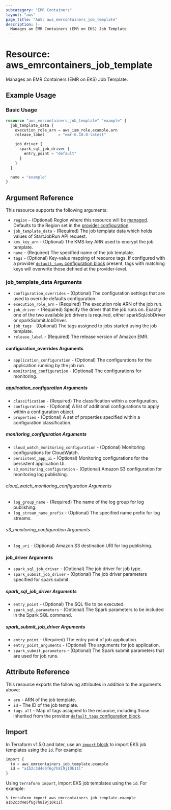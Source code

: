 ```yaml
---
subcategory: "EMR Containers"
layout: "aws"
page_title: "AWS: aws_emrcontainers_job_template"
description: |-
  Manages an EMR Containers (EMR on EKS) Job Template
---
```


# Resource: aws_emrcontainers_job_template

Manages an EMR Containers (EMR on EKS) Job Template.

## Example Usage

### Basic Usage

```terraform
resource "aws_emrcontainers_job_template" "example" {
  job_template_data {
    execution_role_arn = aws_iam_role.example.arn
    release_label      = "emr-6.10.0-latest"

    job_driver {
      spark_sql_job_driver {
        entry_point = "default"
      }
    }
  }

  name = "example"
}
```

## Argument Reference

This resource supports the following arguments:

* `region` – (Optional) Region where this resource will be [managed](https://docs.aws.amazon.com/general/latest/gr/rande.html#regional-endpoints). Defaults to the Region set in the [provider configuration](https://registry.terraform.io/providers/hashicorp/aws/latest/docs#aws-configuration-reference).
* `job_template_data` - (Required) The job template data which holds values of StartJobRun API request.
* `kms_key_arn` - (Optional) The KMS key ARN used to encrypt the job template.
* `name` – (Required) The specified name of the job template.
* `tags` - (Optional) Key-value mapping of resource tags. If configured with a provider [`default_tags` configuration block](https://registry.terraform.io/providers/hashicorp/aws/latest/docs#default_tags-configuration-block) present, tags with matching keys will overwrite those defined at the provider-level.

### job_template_data Arguments

* `configuration_overrides` - (Optional) The configuration settings that are used to override defaults configuration.
* `execution_role_arn` - (Required) The execution role ARN of the job run.
* `job_driver` - (Required) Specify the driver that the job runs on. Exactly one of the two available job drivers is required, either sparkSqlJobDriver or sparkSubmitJobDriver.
* `job_tags` - (Optional) The tags assigned to jobs started using the job template.
* `release_label` - (Required) The release version of Amazon EMR.

#### configuration_overrides Arguments

* `application_configuration` - (Optional) The configurations for the application running by the job run.
* `monitoring_configuration` - (Optional) The configurations for monitoring.

##### application_configuration Arguments

* `classification` - (Required) The classification within a configuration.
* `configurations` - (Optional) A list of additional configurations to apply within a configuration object.
* `properties` - (Optional) A set of properties specified within a configuration classification.

##### monitoring_configuration Arguments

* `cloud_watch_monitoring_configuration` - (Optional) Monitoring configurations for CloudWatch.
* `persistent_app_ui` - (Optional)  Monitoring configurations for the persistent application UI.
* `s3_monitoring_configuration` - (Optional) Amazon S3 configuration for monitoring log publishing.

###### cloud_watch_monitoring_configuration Arguments

* `log_group_name` - (Required) The name of the log group for log publishing.
* `log_stream_name_prefix` - (Optional) The specified name prefix for log streams.

###### s3_monitoring_configuration Arguments

* `log_uri` - (Optional) Amazon S3 destination URI for log publishing.

#### job_driver Arguments

* `spark_sql_job_driver` - (Optional) The job driver for job type.
* `spark_submit_job_driver` - (Optional) The job driver parameters specified for spark submit.

##### spark_sql_job_driver Arguments

* `entry_point` - (Optional) The SQL file to be executed.
* `spark_sql_parameters` - (Optional) The Spark parameters to be included in the Spark SQL command.

##### spark_submit_job_driver Arguments

* `entry_point` - (Required) The entry point of job application.
* `entry_point_arguments` - (Optional) The arguments for job application.
* `spark_submit_parameters` - (Optional) The Spark submit parameters that are used for job runs.

## Attribute Reference

This resource exports the following attributes in addition to the arguments above:

* `arn` - ARN of the job template.
* `id` - The ID of the job template.
* `tags_all` - Map of tags assigned to the resource, including those inherited from the provider [`default_tags` configuration block](https://registry.terraform.io/providers/hashicorp/aws/latest/docs#default_tags-configuration-block).

## Import

In Terraform v1.5.0 and later, use an [`import` block](https://developer.hashicorp.com/terraform/language/import) to import EKS job templates using the `id`. For example:

```terraform
import {
  to = aws_emrcontainers_job_template.example
  id = "a1b2c3d4e5f6g7h8i9j10k11l"
}
```

Using `terraform import`, import EKS job templates using the `id`. For example:

```console
% terraform import aws_emrcontainers_job_template.example a1b2c3d4e5f6g7h8i9j10k11l
```
